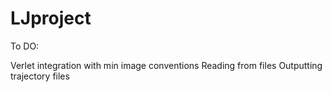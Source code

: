 # LJproject

To DO:


Verlet integration with min image conventions
Reading from files
Outputting trajectory files
